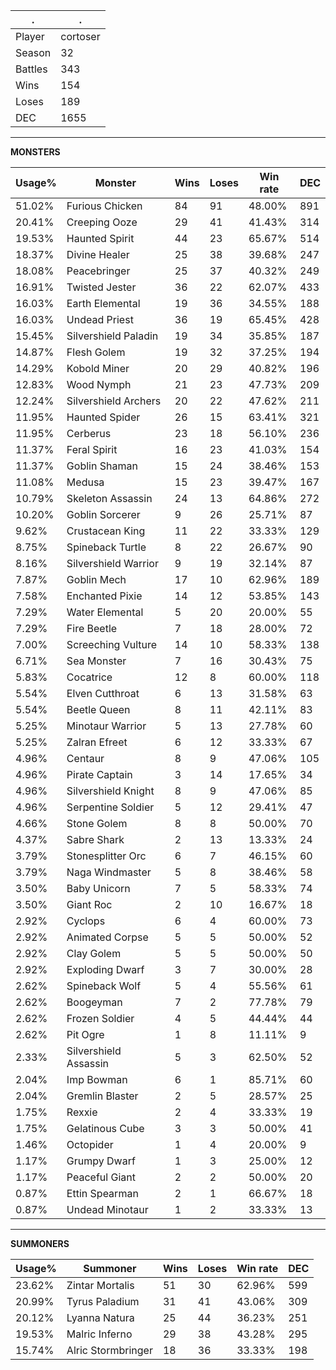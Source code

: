 .|.
|-|-
Player|cortoser
Season|32
Battles|343
Wins|154
Loses|189
DEC|1655

---
**MONSTERS**

Usage%|Monster|Wins|Loses|Win rate|DEC|
-|-|-|-|-|-|
51.02%|Furious Chicken|84|91|48.00%|891|
20.41%|Creeping Ooze|29|41|41.43%|314|
19.53%|Haunted Spirit|44|23|65.67%|514|
18.37%|Divine Healer|25|38|39.68%|247|
18.08%|Peacebringer|25|37|40.32%|249|
16.91%|Twisted Jester|36|22|62.07%|433|
16.03%|Earth Elemental|19|36|34.55%|188|
16.03%|Undead Priest|36|19|65.45%|428|
15.45%|Silvershield Paladin|19|34|35.85%|187|
14.87%|Flesh Golem|19|32|37.25%|194|
14.29%|Kobold Miner|20|29|40.82%|196|
12.83%|Wood Nymph|21|23|47.73%|209|
12.24%|Silvershield Archers|20|22|47.62%|211|
11.95%|Haunted Spider|26|15|63.41%|321|
11.95%|Cerberus|23|18|56.10%|236|
11.37%|Feral Spirit|16|23|41.03%|154|
11.37%|Goblin Shaman|15|24|38.46%|153|
11.08%|Medusa|15|23|39.47%|167|
10.79%|Skeleton Assassin|24|13|64.86%|272|
10.20%|Goblin Sorcerer|9|26|25.71%|87|
9.62%|Crustacean King|11|22|33.33%|129|
8.75%|Spineback Turtle|8|22|26.67%|90|
8.16%|Silvershield Warrior|9|19|32.14%|87|
7.87%|Goblin Mech|17|10|62.96%|189|
7.58%|Enchanted Pixie|14|12|53.85%|143|
7.29%|Water Elemental|5|20|20.00%|55|
7.29%|Fire Beetle|7|18|28.00%|72|
7.00%|Screeching Vulture|14|10|58.33%|138|
6.71%|Sea Monster|7|16|30.43%|75|
5.83%|Cocatrice|12|8|60.00%|118|
5.54%|Elven Cutthroat|6|13|31.58%|63|
5.54%|Beetle Queen|8|11|42.11%|83|
5.25%|Minotaur Warrior|5|13|27.78%|60|
5.25%|Zalran Efreet|6|12|33.33%|67|
4.96%|Centaur|8|9|47.06%|105|
4.96%|Pirate Captain|3|14|17.65%|34|
4.96%|Silvershield Knight|8|9|47.06%|85|
4.96%|Serpentine Soldier|5|12|29.41%|47|
4.66%|Stone Golem|8|8|50.00%|70|
4.37%|Sabre Shark|2|13|13.33%|24|
3.79%|Stonesplitter Orc|6|7|46.15%|60|
3.79%|Naga Windmaster|5|8|38.46%|58|
3.50%|Baby Unicorn|7|5|58.33%|74|
3.50%|Giant Roc|2|10|16.67%|18|
2.92%|Cyclops|6|4|60.00%|73|
2.92%|Animated Corpse|5|5|50.00%|52|
2.92%|Clay Golem|5|5|50.00%|50|
2.92%|Exploding Dwarf|3|7|30.00%|28|
2.62%|Spineback Wolf|5|4|55.56%|61|
2.62%|Boogeyman|7|2|77.78%|79|
2.62%|Frozen Soldier|4|5|44.44%|44|
2.62%|Pit Ogre|1|8|11.11%|9|
2.33%|Silvershield Assassin|5|3|62.50%|52|
2.04%|Imp Bowman|6|1|85.71%|60|
2.04%|Gremlin Blaster|2|5|28.57%|25|
1.75%|Rexxie|2|4|33.33%|19|
1.75%|Gelatinous Cube|3|3|50.00%|41|
1.46%|Octopider|1|4|20.00%|9|
1.17%|Grumpy Dwarf|1|3|25.00%|12|
1.17%|Peaceful Giant|2|2|50.00%|20|
0.87%|Ettin Spearman|2|1|66.67%|18|
0.87%|Undead Minotaur|1|2|33.33%|13|

---
**SUMMONERS**

Usage%|Summoner|Wins|Loses|Win rate|DEC|
-|-|-|-|-|-|
23.62%|Zintar Mortalis|51|30|62.96%|599|
20.99%|Tyrus Paladium|31|41|43.06%|309|
20.12%|Lyanna Natura|25|44|36.23%|251|
19.53%|Malric Inferno|29|38|43.28%|295|
15.74%|Alric Stormbringer|18|36|33.33%|198|
